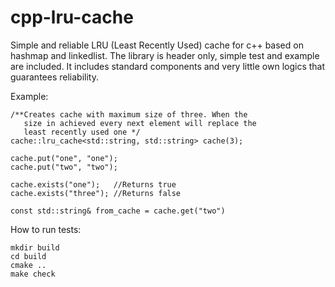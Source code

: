 cpp-lru-cache
=============

Simple and reliable LRU (Least Recently Used) cache for c++ based on hashmap and linkedlist. The library is header only, simple test and example are included.
It includes standard components and very little own logics that guarantees reliability.

Example:

```
/**Creates cache with maximum size of three. When the 
   size in achieved every next element will replace the 
   least recently used one */
cache::lru_cache<std::string, std::string> cache(3);

cache.put("one", "one");
cache.put("two", "two");

cache.exists("one");   //Returns true
cache.exists("three"); //Returns false

const std::string& from_cache = cache.get("two")

```

How to run tests:

```
mkdir build
cd build
cmake ..
make check
```
